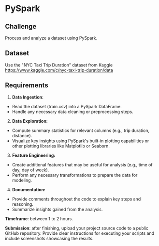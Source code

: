 # PySpark

## Challenge
Process and analyze a dataset using PySpark.

## Dataset
Use the "NYC Taxi Trip Duration" dataset from Kaggle https://www.kaggle.com/c/nyc-taxi-trip-duration/data

## Requirements

1. **Data Ingestion:**
- Read the dataset (train.csv) into a PySpark DataFrame.
- Handle any necessary data cleaning or preprocessing steps.

2. **Data Exploration:**
- Compute summary statistics for relevant columns (e.g., trip duration, distance).
- Visualize key insights using PySpark's built-in plotting capabilities or other plotting libraries like Matplotlib or Seaborn.

3. **Feature Engineering:**
- Create additional features that may be useful for analysis (e.g., time of day, day of week).
- Perform any necessary transformations to prepare the data for modeling.

4. **Documentation:**
- Provide comments throughout the code to explain key steps and reasoning.
- Summarize insights gained from the analysis.

**Timeframe**: between 1 to 2 hours.

**Submission**: after finishing, upload your project source code to a public GitHub repository. Provide clear instructions for executing your scripts and include screenshots showcasing the results.
